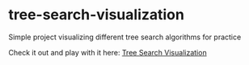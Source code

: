 # tree-search-visualization
Simple project visualizing different tree search algorithms for practice

Check it out and play with it here: [Tree Search Visualization](https://philippschoen.github.io/tree-search-visualization/)
